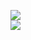 [![](https://img.shields.io/badge/Made%20With-Github%20Spray-lightgrey.svg?style=for-the-badge&logo=github)](https://github.com/Annihil/github-spray#28490)  
[![](https://i.imgur.com/2DrTn0Z.gif)](https://github.com/Annihil/github-spray)
